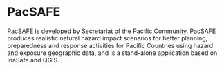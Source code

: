 # PacSAFE

PacSAFE is developed by Secretariat of the Pacific Community. PacSAFE produces realistic natural hazard impact scenarios for better planning, preparedness and response activities for Pacific Countries using hazard and exposure geographic data, and is a stand-alone application based on InaSafe and QGIS.

